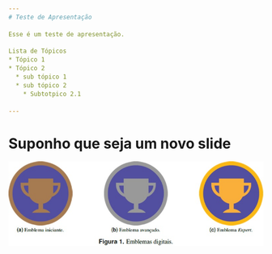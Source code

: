 ```yaml
---
# Teste de Apresentação

Esse é um teste de apresentação.

Lista de Tópicos
* Tópico 1
* Tópico 2
  * sub tópico 1
  * sub tópico 2
    * Subtotpico 2.1

---
```

# Suponho que seja um novo slide
![Exemplo de imagem](Figura1_Inovacoes_2017.jpg)

